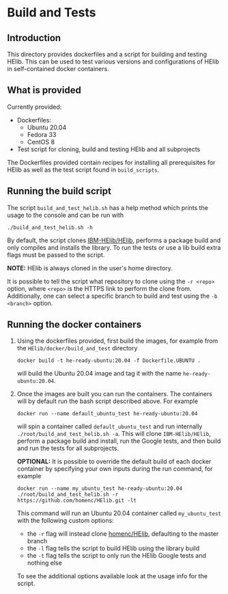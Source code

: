 # Build and Tests

## Introduction
This directory provides dockerfiles and a script for building and testing
HElib. This can be used to test various versions and configurations of HElib in
self-contained docker containers.

## What is provided
Currently provided:
- Dockerfiles:
    - Ubuntu 20.04
    - Fedora 33
    - CentOS 8
- Test script for cloning, build and testing HElib and all subprojects

The Dockerfiles provided contain recipes for installing all prerequisites for
HElib as well as the test script found in `build_scripts`.

## Running the build script

The script `build_and_test_helib.sh` has a help method which prints the usage
to the console and can be run with
```
./build_and_test_helib.sh -h
```

By default, the script clones
[IBM-HElib/HElib](https://github.com/IBM-HElib/HElib), performs a package build
and only compiles and installs the library. To run the tests or use a lib build
extra flags must be passed to the script.

**NOTE:** HElib is always cloned in the user's home directory.

It is possible to tell the script what repository to clone using the `-r
<repo>` option, where `<repo>` is the HTTPS link to perform the clone from.
Additionally, one can select a specific branch to build and test using the `-b
<branch>` option.

## Running the docker containers

1. Using the dockerfiles provided, first build the images, for example from the
   `HElib/docker/build_and_test` directory
   ```
   docker build -t he-ready-ubuntu:20.04 -f Dockerfile.UBUNTU .
   ```
   will build the Ubuntu 20.04 image and tag it with the name
   `he-ready-ubuntu:20.04`.
   
2. Once the images are built you can run the containers. The containers will by
   default run the bash script described above. For example
   ```
   docker run --name default_ubuntu_test he-ready-ubuntu:20.04
   ```
   will spin a container called `default_ubuntu_test` and run internally
   `./root/build_and_test_helib.sh -a`. This will clone `IBM-HElib/HElib`,
   perform a package build and install, run the Google tests, and then build
   and run the tests for all subprojects.

   **OPTIONAL:** It is possible to override the default build of each docker
   container by specifying your own inputs during the run command, for example
   ```
   docker run --name my_ubuntu_test he-ready-ubuntu:20.04 ./root/build_and_test_helib.sh -r https://github.com/homenc/HElib.git -lt
   ```
   This command will run an Ubuntu 20.04 container called `my_ubuntu_test`
   with the following custom options:
   - the `-r` flag will instead clone [homenc/HElib](https://github.com/homenc/HElib), defaulting to the master branch
   - the `-l` flag tells the script to build HElib using the library build
   - the `-t` flag tells the script to only run the HElib Google tests and nothing else

   To see the additional options available look at the usage info for the script.
